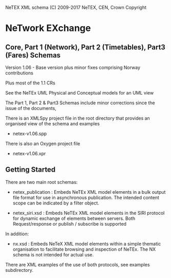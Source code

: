NeTEX XML schema
(C) 2009-2017  NeTEX, CEN, Crown Copyright

# NeTwork EXchange
## Core, Part 1 (Network),  Part 2 (Timetables), Part3 (Fares) Schemas
Version 1.06 - Base version plus minor fixes comprising Norway contributions

Plus most of the 1.1 CRs

See the NeTEx UML Physical and Conceptual models for an UML view

The Part 1, Part 2 & Part3 Schemas include minor  corrections since the issue of the documents,

There is an XMLSpy project file in the root directory  that provides an organised view  of the schema and examples

  - netex-v1.06.spp

There is also an Oxygen project file

  - netex-v1.06.xpr


## Getting Started

There are two main root schemas:

  - netex_publication : Embeds NeTEx XML model elements in a bulk output file format for use in asynchronous publication. The intended content scope can be indicated by a filter object.

  - netex_siri.xsd : Embeds NeTEx XML model elements in the SIRI protocol  for dynamic exchange of elements between servers. Both Request/response or publish / subscribe is supported

In addition:

  - nx.xsd : Embeds NeTeX XML model elements within a simple thematic organisation to facilitate browsing and inspection of NeTEx.
    The NX schema is not intended for actual use.

There are XML examples of the use of both protocols, see examples subdirectory.
